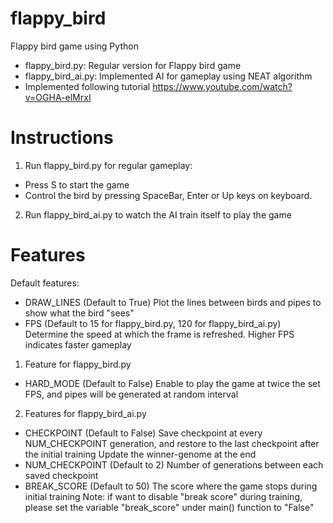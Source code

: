 # flappy_bird

Flappy bird game using Python
- flappy_bird.py: Regular version for Flappy bird game
- flappy_bird_ai.py: Implemented AI for gameplay using NEAT algorithm
- Implemented following tutorial https://www.youtube.com/watch?v=OGHA-elMrxI

# Instructions

1. Run flappy_bird.py for regular gameplay:
- Press S to start the game
- Control the bird by pressing SpaceBar, Enter or Up keys on keyboard.

2. Run flappy_bird_ai.py to watch the AI train itself to play the game

# Features
Default features:
- DRAW_LINES (Default to True)
    Plot the lines between birds and pipes to show what the bird "sees" 
- FPS (Default to 15 for flappy_bird.py, 120 for flappy_bird_ai.py)
    Determine the speed at which the frame is refreshed. Higher FPS indicates faster gameplay

1. Feature for flappy_bird.py
- HARD_MODE (Default to False)
  Enable to play the game at twice the set FPS, and pipes will be generated at random interval

2. Features for flappy_bird_ai.py
- CHECKPOINT (Default to False)
    Save checkpoint at every NUM_CHECKPOINT generation, and restore to the last checkpoint after the initial training
    Update the winner-genome at the end
- NUM_CHECKPOINT (Default to 2)
    Number of generations between each saved checkpoint
- BREAK_SCORE (Default to 50)
    The score where the game stops during initial training
    Note: if want to disable "break score" during training, please set the variable "break_score" under main() function to "False"
